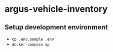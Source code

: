 # argus-vehicle-inventory

## Setup development environment
* `cp .env.sample .env`
* `docker-compose up`